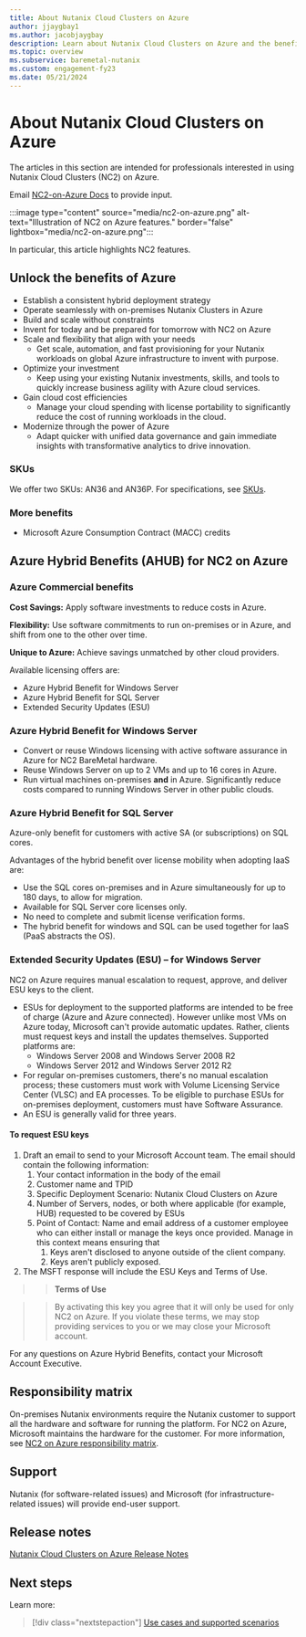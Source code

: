 ```yaml
---
title: About Nutanix Cloud Clusters on Azure
author: jjaygbay1
ms.author: jacobjaygbay
description: Learn about Nutanix Cloud Clusters on Azure and the benefits it offers.
ms.topic: overview
ms.subservice: baremetal-nutanix
ms.custom: engagement-fy23
ms.date: 05/21/2024
---
```


# About Nutanix Cloud Clusters on Azure

The articles in this section are intended for professionals interested in using Nutanix Cloud Clusters (NC2) on Azure.

Email [NC2-on-Azure Docs](mailto:AzNutanixPM@microsoft.com) to provide input.

:::image type="content" source="media/nc2-on-azure.png" alt-text="Illustration of NC2 on Azure features." border="false" lightbox="media/nc2-on-azure.png":::

In particular, this article highlights NC2 features.

## Unlock the benefits of Azure

* Establish a consistent hybrid deployment strategy
* Operate seamlessly with on-premises Nutanix Clusters in Azure
* Build and scale without constraints
* Invent for today and be prepared for tomorrow with NC2 on Azure
* Scale and flexibility that align with your needs 
   * Get scale, automation, and fast provisioning for your Nutanix workloads on global Azure infrastructure to invent with purpose.
* Optimize your investment
   * Keep using your existing Nutanix investments, skills, and tools to quickly increase business agility with Azure cloud services.
* Gain cloud cost efficiencies
   * Manage your cloud spending with license portability to significantly reduce the cost of running workloads in the cloud.
* Modernize through the power of Azure
   * Adapt quicker with unified data governance and gain immediate insights with transformative analytics to drive innovation.

### SKUs

We offer two SKUs: AN36 and AN36P. For specifications, see [SKUs](skus.md).

### More benefits

* Microsoft Azure Consumption Contract (MACC) credits

## Azure Hybrid Benefits (AHUB) for NC2 on Azure

### Azure Commercial benefits

**Cost Savings:** Apply software investments to reduce costs in Azure.

**Flexibility:** Use software commitments to run on-premises or in Azure, and shift from one to the other over time.

**Unique to Azure:** Achieve savings unmatched by other cloud providers.

Available licensing offers are:

* Azure Hybrid Benefit for Windows Server
* Azure Hybrid Benefit for SQL Server
* Extended Security Updates (ESU)

### Azure Hybrid Benefit for Windows Server

- Convert or reuse Windows licensing with active software assurance in Azure for NC2 BareMetal hardware.
- Reuse Windows Server on up to 2 VMs and up to 16 cores in Azure.
- Run virtual machines on-premises **and** in Azure. Significantly reduce costs compared to running Windows Server in other public clouds.

### Azure Hybrid Benefit for SQL Server

Azure-only benefit for customers with active SA (or subscriptions) on SQL cores.

Advantages of the hybrid benefit over license mobility when adopting IaaS are:

- Use the SQL cores on-premises and in Azure simultaneously for up to 180 days, to allow for migration.
- Available for SQL Server core licenses only.
- No need to complete and submit license verification forms.
- The hybrid benefit for windows and SQL can be used together for IaaS (PaaS abstracts the OS).

### Extended Security Updates (ESU) – for Windows Server

NC2 on Azure requires manual escalation to request, approve, and deliver ESU keys to the client.

* ESUs for deployment to the supported platforms are intended to be free of charge (Azure and Azure connected). However unlike most VMs on Azure today, Microsoft can't provide automatic updates. Rather, clients must request keys and install the updates themselves. Supported platforms are:
  * Windows Server 2008 and Windows Server 2008 R2
  * Windows Server 2012 and Windows Server 2012 R2
* For regular on-premises customers, there's no manual escalation process; these customers must work with Volume Licensing Service Center (VLSC) and EA processes. To be eligible to purchase ESUs for on-premises deployment, customers must have Software Assurance.
* An ESU is generally valid for three years.

#### To request ESU keys

1. Draft an email to send to your Microsoft Account team. The email should contain the following information:
   1. Your contact information in the body of the email
   1. Customer name and TPID
   1. Specific Deployment Scenario: Nutanix Cloud Clusters on Azure
   1. Number of Servers, nodes, or both where applicable (for example, HUB) requested to be covered by ESUs
   1. Point of Contact: Name and email address of a customer employee who can either install or manage the keys once provided. Manage in this context means ensuring that
      1. Keys aren't disclosed to anyone outside of the client company.
      2. Keys aren't publicly exposed.
1. The MSFT response will include the ESU Keys and Terms of Use.

>> **Terms of Use**

>> By activating this key you agree that it will only be used for only NC2 on Azure. If you violate these terms, we may stop providing services to you or we may close your Microsoft account.

For any questions on Azure Hybrid Benefits, contact your Microsoft Account Executive.

## Responsibility matrix

On-premises Nutanix environments require the Nutanix customer to support all the hardware and software for running the platform.
For NC2 on Azure, Microsoft maintains the hardware for the customer.
For more information, see [NC2 on Azure responsibility matrix](nc2-on-azure-responsibility-matrix.md).

## Support

Nutanix (for software-related issues) and Microsoft (for infrastructure-related issues) will provide end-user support.

## Release notes

[Nutanix Cloud Clusters on Azure Release Notes](https://portal.nutanix.com/page/documents/details?targetId=Nutanix-Cloud-Clusters-On-Azure-Release-Notes:Nutanix-Cloud-Clusters-On-Azure-Release-Notes)

## Next steps

Learn more:

> [!div class="nextstepaction"]
> [Use cases and supported scenarios](use-cases-and-supported-scenarios.md)
